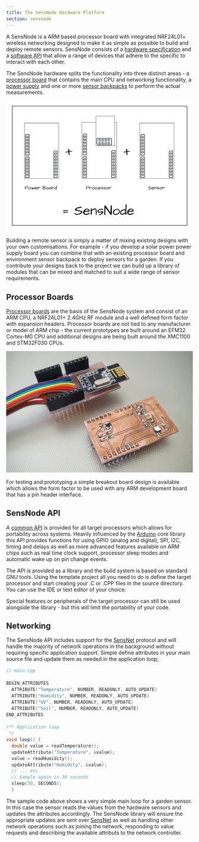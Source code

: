 ```yaml
---
title: The SensNode Hardware Platform
section: sensnode
---
```

A SensNode is a ARM based processor board with integrated NRF24L01+ wireless networking designed to make it as simple
as possible to build and deploy remote sensors. SensNode consists of a [hardware specification](/pages/sensnode/hardware.html)
and a [software API](/apidocs/sensnode/index.html) that allow a range of devices that adhere to the specific to interact
with each other.

The SensNode hardware splits the functionality into three distinct areas - a [processor board](/pages/sensnode/cpuboard.html) that contains the main CPU and networking functionality, a [power supply](/pages/sensnode/powerboard.html) and one or more [sensor backpacks](/pages/sensnode/backpack.html) to perform the actual measurements.

![Module interaction](/images/diagrams/hardware_modules.png)

Building a remote sensor is simply a matter of mixing existing designs with your own customisations. For example - if you develop a solar power power supply board you can combine that with an existing processor board and environment sensor backpack to deploy sensors for a garden. If you contribute your designs back to the project we can build up a library of modules that can be mixed and matched to suit a wide range of sensor requirements.

## Processor Boards

[Processor boards](/pages/sensnode/cpuboard.html) are the basis of the SensNode system and consist of an ARM CPU, a
NRF24L01+ 2.4GHz RF module and a well defined form factor with expansion headers. Processor boards are not tied
to any manufacturer or model of ARM chip - the current prototypes are built around an EFM32 Cortex-M0 CPU and
additional designs are being built around the XMC1100 and STM32F030 CPUs.

![Processor Board Breakout](/images/photos/sensor_and_breakout.jpg)

For testing and prototyping a simple breakout board design is available which allows the form factor to be used with
any ARM development board that has a pin header interface.

## SensNode API

A [common API](/apidocs/sensnode/index.html) is provided for all target processors which allows for portability across systems. Heavily
influenced by the [Arduino](https://www.arduino.cc/) core library this API provides functions for using GPIO (analog and digital),
SPI, I2C, timing and delays as well as more advanced features available on ARM chips such as real time clock support,
processor sleep modes and automatic wake up on pin change events.

The API is provided as a library and the build system is based on standard GNU tools. Using the template project all
you need to do is define the target processor and start creating your .C or .CPP files in the source directory. You can
use the IDE or text editor of your choice.

Special features or peripherals of the target processor can still be used alongside the library - but this will limit
the portability of your code.

## Networking

The SensNode API includes support for the [SensNet](/pages/sensnet/index.html) protocol and will handle the majority
of network operations in the background without requiring specific application support. Simple define attributes in
your main source file and update them as needed in the application loop;

```cpp
// main.cpp

BEGIN_ATTRIBUTES
  ATTRIBUTE("Temperature", NUMBER, READONLY, AUTO_UPDATE)
  ATTRIBUTE("Humidity", NUMBER, READONLY, AUTO_UPDATE)
  ATTRIBUTE("UV", NUMBER, READONLY, AUTO_UPDATE)
  ATTRIBUTE("Soil", NUMBER, READONLY, AUTO_UPDATE)
END_ATTRIBUTES

/** Application loop
 */
void loop() {
  double value = readTemperature();
  updateAttribute("Temperature", &value);
  value = readHumidity();
  updateAttribute("Humidity", &value);
  // ... etc
  // Sample again in 30 seconds
  sleep(30, SECONDS);
  }
```

The sample code above shows a very simple main loop for a garden sensor. In this case the sensor reads the values from
the hardware sensors and updates the attributes accordingly. The SensNode library will ensure the appropriate updates
are sent over [SensNet](/pages/sensnet/index.html) as well as handling other network operations such as joining the
network, responding to value requests and describing the available attributs to the network controller.
